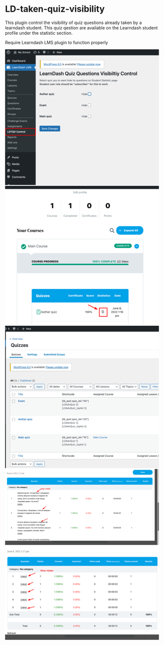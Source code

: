 # LD-taken-quiz-visibility
This plugin control the visibility of quiz questions already taken by a learndash student. This quiz qestion are available on the Learndash student profile under the statistic section.

Require Learndash LMS plugin to function properly

![Alt text](images/addon_dashboard.png?raw=true "Learndash SubMenu")
![Alt text](images/subcriber_profile.png?raw=true "Students Profile")
![Alt text](images/quizes.png?raw=true "quizes")
![Alt text](images/when_visible.png?raw=true "When questions is visible")
![Alt text](images/when_hidden.png?raw=true "When questions is hidden")